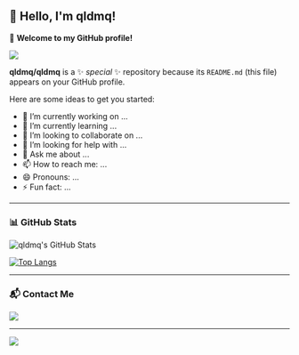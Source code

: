 ## 👋 Hello, I'm qldmq!  
🌟 **Welcome to my GitHub profile!**

<img src="https://capsule-render.vercel.app/api?type=waving&color=auto&height=300&section=header&text=Welcome%20to%20My%20GitHub!&fontSize=50&animation=fadeIn&fontAlignY=38&desc=Explore%20my%20projects!&descAlignY=51&descAlign=62"/>

**qldmq/qldmq** is a ✨ _special_ ✨ repository because its `README.md` (this file) appears on your GitHub profile.

Here are some ideas to get you started:

- 🔭 I’m currently working on ...
- 🌱 I’m currently learning ...
- 👯 I’m looking to collaborate on ...
- 🤔 I’m looking for help with ...
- 💬 Ask me about ...
- 📫 How to reach me: ...
- 😄 Pronouns: ...
- ⚡ Fun fact: ...

---

### 📊 GitHub Stats
![qldmq's GitHub Stats](https://github-readme-stats.vercel.app/api?username=qldmq&show_icons=true&theme=radical)

[![Top Langs](https://github-readme-stats.vercel.app/api/top-langs/?username=qldmq&layout=compact&theme=radical)](https://github.com/anuraghazra/github-readme-stats)

---

### 📬 Contact Me

<a href="https://www.instagram.com/"><img src="https://img.shields.io/badge/Instagram-E4405F?style=flat-square&logo=Instagram&logoColor=white"/></a>

---

<img src="https://capsule-render.vercel.app/api?type=waving&color=auto&height=200&section=footer&text=Thanks%20for%20visiting!&fontSize=40&animation=fadeIn&fontAlignY=65&desc=Come%20back%20soon!&descAlignY=88&descAlign=62"/>
